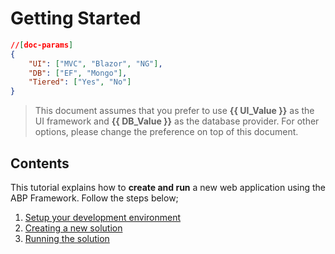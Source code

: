 # Getting Started

````json
//[doc-params]
{
    "UI": ["MVC", "Blazor", "NG"],
    "DB": ["EF", "Mongo"],
    "Tiered": ["Yes", "No"]
}
````

> This document assumes that you prefer to use **{{ UI_Value }}** as the UI framework and **{{ DB_Value }}** as the database provider. For other options, please change the preference on top of this document.

## Contents

This tutorial explains how to **create and run** a new web application using the ABP Framework. Follow the steps below;

1. [Setup your development environment](Getting-Started-Setup-Environment)
2. [Creating a new solution](Getting-Started-Create-Solution.md)
3. [Running the solution](Getting-Started-Running-Solution.md)
